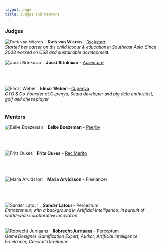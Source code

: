 ```yaml
---
layout: page
title: Judges and Mentors
---
```

### Judges
<span><img src="{{ site.baseurl }}public/images/ruth-van-wieren.jpg" style="float:left;padding-right:15px" alt="Ruth van Wieren"/>**Ruth van Wieren** - [Rockstart](http://rockstart.com/)<br/>
*Started her career on the child labour & education in Southeast Asia. Since 2008 worked on CSR and sustainable development.*</span>
<br/><br/>
<span><img src="{{ site.baseurl }}public/images/joost-brinkman.jpg" style="float:left;padding-right:15px" alt="Joost Brinkman"/>**Joost Brinkman** - [Accenture](http://www.accenture.nl/)</span>
<br/><br/><br/><br/><br/>
<span><img src="{{ site.baseurl }}public/images/elmar-weber.jpg" style="float:left;padding-right:15px" alt="Elmar Weber"/>**Elmar Weber** - [Cupenya](http://cupenya.com/)<br/>
*CTO & Co-Founder at Cupenya, Scala developer and big data enthusiast, golf and chess player*</span>
<br/><br/>
### Mentors
<span><img src="{{ site.baseurl }}public/images/eelke-boezeman.jpg" style="float:left;padding-right:15px" alt="Eelke Boezeman"/>**Eelke Boezeman** - [Peerby](https://peerby.com)</span>
<br/><br/><br/><br/><br/>
<span><img src="{{ site.baseurl }}public/images/frits-oukes.jpg" style="float:left;padding-right:15px" alt="Frits Oukes"/>**Frits Oukes** - [Red Merito](http://www.redmerito.nl/)</span>
<br/><br/><br/><br/><br/>
<span><img src="{{ site.baseurl }}public/images/maria-arvidsson.jpg" style="float:left;padding-right:15px" alt="Maria Arvidsson"/>**Maria Arvidsson** - Freelancer</span>
<br/><br/><br/><br/><br/>
<span><img src="{{ site.baseurl }}public/images/sander-latour.jpg" style="float:left;padding-right:15px" alt="Sander Latour"/>**Sander Latour** - [Perceptum](http://www.perceptum.nl/)<br/>
*Entrepreneur, with a background in Artificial Intelligence, in pursuit of world-wide collaborative innovation*</span>
<br/><br/><br/>
<span><img src="{{ site.baseurl }}public/images/robrecht-jurriaans.jpg" style="float:left;padding-right:15px" alt="Robrecht Jurriaans"/>**Robrecht Jurriaans** - [Perceptum](http://www.perceptum.nl/)<br/>
*Game Designer, Gamification Expert, Author, Artificial Intelligence Freelancer, Concept Developer*</span>
